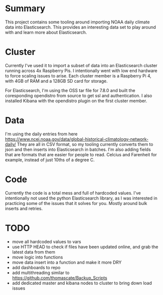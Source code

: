 # Summary
This project contains some tooling around importing NOAA daily climate data into Elasticsearch. This provides
an interesting data set to play around with and learn more about Elasticsearch.

# Cluster
Currently I've used it to import a subset of data into an Elasticsearch cluster running across 4x Raspberry Pis. I intentionally went with low end hardware to force scaling issues to arise. Each cluster member is a Raspberry Pi 4, with 4GB of RAM and a 128GB SD card for storage.

For Elasticsearch, I'm using the OSS tar file for 7.8.0 and built the coresponding opendistro from source to get ssl and authentication. I also installed Kibana with the opendistro plugin on the first cluster member.

# Data
I'm using the daily entries from here https://www.ncei.noaa.gov/data/global-historical-climatology-network-daily/
They are all in CSV format, so my tooling currently converts them to json and then inserts into Elasticsearch in batches. I'm also adding fields that are formats that are easier for people to read. Celcius and Farenheit for example, instead of just 10ths of a degree C.

# Code
Currently the code is a total mess and full of hardcoded values. I've intentionally not used the python Elasticsearch library, as I was interested in practicing some of the issues that it solves for you. Mostly around bulk inserts and retries.

# TODO
* move all hardcoded values to vars
* use HTTP HEAD to check if files have been updated online, and grab the latest data from them
* move logic into functions
* move data insert into a function and make it more DRY
* add dashboards to repo
* add multithreading similar to https://github.com/thomascate/Backup_Scripts
* add dedicated master and kibana nodes to cluster to bring down load issues
